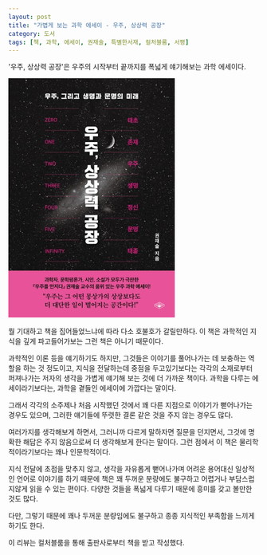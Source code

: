 ```yaml
---
layout: post
title: "가볍게 보는 과학 에세이 - 우주, 상상력 공장"
category: 도서
tags: [책, 과학, 에세이, 권재술, 특별한서재, 컬처블룸, 서평]
---
```


'우주, 상상력 공장'은
우주의 시작부터 끝까지를 폭넓게 얘기해보는 과학 에세이다.

![표지](/images/space-imagination-factory-book-h480.jpg)

뭘 기대하고 책을 집어들었느냐에 따라 다소 호불호가 갈릴만하다.
이 책은 과학적인 지식을 깊게 파고들어가보는 그런 책은 아니기 때문이다.

과학적인 이론 등을 얘기하기도 하지만,
그것들은 이야기를 풀어나가는 데 보충하는 역할을 하는 것 정도이고,
지식을 전달하는데 중점을 두고있기보다는
각각의 소재로부터 퍼져나가는 저자의 생각을 가볍게 얘기해 보는 것에 더 가까운 책이다.
과학을 다루는 에세이라기보다는, 과학을 곁들인 에세이에 가깝다는 말이다.

그래서 각각의 소주제나 처음 시작했던 것에서
꽤 다른 지점으로 이야기가 뻗어나가는 경우도 있으며,
그러한 얘기들에 뚜렷한 결론 같은 것을 주지 않는 경우도 많다.

여러가지를 생각해보게 하면서,
그러니까 다르게 말하자면 질문을 던지면서,
그것에 명확한 해답은 주지 않음으로써 더 생각해보게 한다는 말이다.
그런 점에서 이 책은 물리학적이라기보다는 꽤나 인문학적이다.

지식 전달에 초점을 맞추지 않고,
생각을 자유롭게 뻗어나가며
어려운 용어대신 일상적인 언어로 이야기를 하기 때문에
책은 꽤 두꺼운 분량에도 불구하고 어렵거나 부담스럽지않게 읽을 수 있는 편이다.
다양한 것들을 폭넓게 다루기 때문에 흥미를 갖고 볼만한 것도 많다.

다만, 그렇기 때문에 꽤나 두꺼운 분량임에도 불구하고
종종 지식적인 부족함을 느끼게 하기도 한다.



<div class="im im-info">
이 리뷰는 컬처블룸을 통해 출판사로부터 책을 받고 작성했다.
</div>
